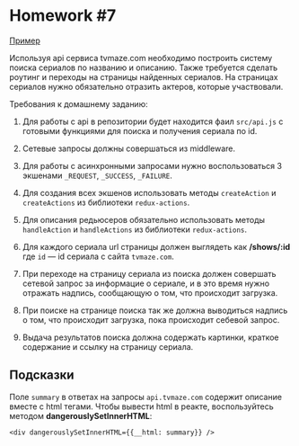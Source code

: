 # Homework #7

[Пример](http://5a14726ba1147763fd95909f.peaceful-johnson-d236f0.netlify.com)

Используя api сервиса tvmaze.com необходимо построить
систему поиска сериалов по названию и описанию. Также
требуется сделать роутинг и переходы на страницы найденных
сериалов. На страницах сериалов нужно обязательно отразить
актеров, которые участвовали.

Требования к домашнему заданию:

1. Для работы с api в репозитории будет находится фаил
   `src/api.js` с готовыми функциями для поиска и получения
   сериала по id.

2. Сетевые запросы должны совершаться из middleware.

3. Для работы с асинхронными запросами нужно воспользоваться
   3 экшенами `_REQUEST`, `_SUCCESS`, `_FAILURE`.

4. Для создания всех экшенов использовать методы
   `createAction` и `createActions` из библиотеки
   `redux-actions`.

5. Для описания редьюсеров обязательно использовать методы
   `handleAction` и `handleActions` из библиотеки
   `redux-actions`.

6. Для каждого сериала url страницы должен выглядеть как
   **/shows/:id** где `id` — id сериала с сайта
   `tvmaze.com`.

7. При переходе на страницу сериала из поиска должен
   совершать сетевой запрос за информацие о сериале, и в это
   время нужно отражать надпись, сообщающую о том, что
   происходит загрузка.

8. При поиске на странице поиска так же должна выводиться
   надпись о том, что происходит загрузка, пока происходит
   себевой запрос.

9. Выдача результатов поиска должна содержать картинки,
   краткое содержание и ссылку на страницу сериала.

## Подсказки

Поле `summary` в ответах на запросы `api.tvmaze.com`
содержит описание вместе с html тегами. Чтобы вывести html в
реакте, воспользуйтесь методом **dangerouslySetInnerHTML**:

```
<div dangerouslySetInnerHTML={{__html: summary}} />
```
